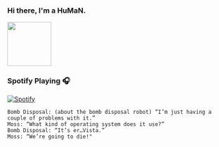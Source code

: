 ### Hi there, I'm a HuMaN.

 <img src="https://raw.githubusercontent.com/MartinHeinz/MartinHeinz/master/wave.gif" width="100px">
 
### Spotify Playing 🎧
[![Spotify](https://spotify-github-readme.vercel.app/api/spotify)](https://open.spotify.com/embed/track/32dnKMni3I3gwUbWp4mi45)
>
    Bomb Disposal: (about the bomb disposal robot) “I’m just having a couple of problems with it.”
    Moss: “What kind of operating system does it use?”
    Bomb Disposal: “It’s er…Vista.”
    Moss: “We’re going to die!"
